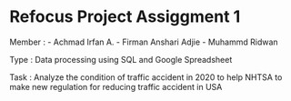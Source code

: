 # Refocus Project Assiggment 1
Member : - Achmad Irfan A.
         - Firman Anshari Adjie
         - Muhammd Ridwan

Type : Data processing using SQL and Google Spreadsheet

Task : Analyze the condition of traffic accident in 2020 to help NHTSA to make new regulation for reducing traffic accident in USA

